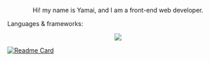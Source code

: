 <p align="center">Hi! my name is Yamai, and I am a front-end web developer.</p>

<p align="left">Languages & frameworks:</p>
<p align="center">
  <a href="https://skillicons.dev">
    <img src="https://skillicons.dev/icons?i=html,css,js,react,ts,bootstrap,htmx,php,java,py,cpp,cs,sass,svelte,yarn,swift,jest,mongodb,mysql,nextjs,nodejs,express,flutter,npm,vite,git,bash,powershell&theme=dark" />
  </a>
</p>

[![Readme Card](https://github-readme-stats.vercel.app/api/pin/?username=YamaiKaguya&repo=Profile&bg_color=000000&text_color=c6c6c6&card_width=500&title_color=ffffff&icon_color=b29bc9&border_color=ffffff)](https://github.com/YamaiKaguya/Profile)

